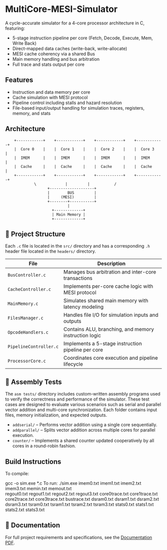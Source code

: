 # MultiCore-MESI-Simulator

A cycle-accurate simulator for a 4-core processor architecture in C, featuring:
- 5-stage instruction pipeline per core (Fetch, Decode, Execute, Mem, Write Back)
- Direct-mapped data caches (write-back, write-allocate)
- MESI cache coherency via a shared Bus
- Main memory handling and bus arbitration
- Full trace and stats output per core

## Features
- Instruction and data memory per core
- Cache simulation with MESI protocol
- Pipeline control including stalls and hazard resolution
- File-based input/output handling for simulation traces, registers, memory, and stats

## Architecture
        +------------+    +------------+    +------------+    +------------+
        |  Core 0    |    |  Core 1    |    |  Core 2    |    |  Core 3    |
        |  IMEM      |    |  IMEM      |    |  IMEM      |    |  IMEM      |
        |  Cache     |    |  Cache     |    |  Cache     |    |  Cache     |
        +------------+    +------------+    +------------+    +------------+
                 \             |         |           /
                       +--------------------+
                       |        BUS         |
                       |     (MESI)         |
                       +--------+-----------+
                                |
                         +-------------+
                         | Main Memory |
                         +-------------+


## 📁 Project Structure
Each `.c` file is located in the `src/` directory and has a corresponding `.h` header file located in the `headers/` directory.

| File                 | Description                                         |
|----------------------|-----------------------------------------------------|
| `BusController.c`     | Manages bus arbitration and inter-core transactions |
| `CacheController.c`   | Implements per-core cache logic with MESI protocol  |
| `MainMemory.c`        | Simulates shared main memory with latency modeling  |
| `FilesManager.c`      | Handles file I/O for simulation inputs and outputs  |
| `OpcodeHandlers.c`    | Contains ALU, branching, and memory instruction logic |
| `PipelineController.c`| Implements a 5-stage instruction pipeline per core  |
| `ProcessorCore.c`     | Coordinates core execution and pipeline lifecycle   |
                         
## 🧪 Assembly Tests

The `asm tests/` directory includes custom-written assembly programs used to verify the correctness and performance of the simulator. These test cases are designed to evaluate various scenarios such as serial and parallel vector addition and multi-core synchronization. Each folder contains input files, memory initialization, and expected outputs.

- `addserial/` – Performs vector addition using a single core sequentially.
- `addparallel/` – Splits vector addition across multiple cores for parallel execution.
- `counter/` – Implements a shared counter updated cooperatively by all cores in a round-robin fashion.


## Build Instructions
To compile:

gcc -o sim.exe *.c
To run:
./sim.exe imem0.txt imem1.txt imem2.txt imem3.txt memin.txt memout.txt \
regout0.txt regout1.txt regout2.txt regout3.txt core0trace.txt core1trace.txt \
core2trace.txt core3trace.txt bustrace.txt dsram0.txt dsram1.txt dsram2.txt \
dsram3.txt tsram0.txt tsram1.txt tsram2.txt tsram3.txt stats0.txt stats1.txt \
stats2.txt stats3.txt

## 📄 Documentation

For full project requirements and specifications, see the [Documentation PDF](./Documentation.pdf).


